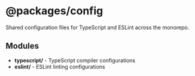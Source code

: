 # @packages/config

Shared configuration files for TypeScript and ESLint across the monorepo.

## Modules

- **typescript/** - TypeScript compiler configurations
- **eslint/** - ESLint linting configurations
